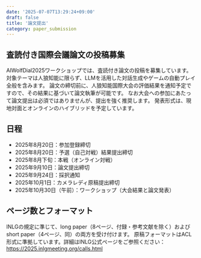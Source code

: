 ```yaml
---
date: '2025-07-07T13:29:24+09:00'
draft: false
title: '論文提出'
category: paper_submission
---
```


## 査読付き国際会議論文の投稿募集

AIWolfDial2025ワークショップでは、査読付き論文の投稿を募集しています。
対象テーマは人狼知能に限らず、LLMを活用した対話生成やゲームの自動プレイ全般を含みます。
論文の締切前に、人狼知能国際大会の評価結果を通知予定ですので、その結果に基づいて論文執筆が可能です。
なお大会への参加にあたって論文提出は必須ではありませんが、提出を強く推奨します。
発表形式は、現地対面とオンラインのハイブリッドを予定しています。

## 日程

- 2025年8月20日：参加登録締切
- 2025年8月20日：予選（自己対戦）結果提出締切
- 2025年8月下旬：本戦（オンライン対戦）
- 2025年9月10日：論文提出締切
- 2025年9月24日：採択通知
- 2025年10月1日：カメラレディ原稿提出締切
- 2025年10月30日（午前）：ワークショップ（大会結果と論文発表）

## ページ数とフォーマット

INLGの規定に準じて、long paper（8ページ、付録・参考文献を除く）および short paper（4ページ、同）の両方を受け付けます。
原稿フォーマットはACL形式に準拠しています。詳細はINLG公式ページをご参照ください：
https://2025.inlgmeeting.org/calls.html

